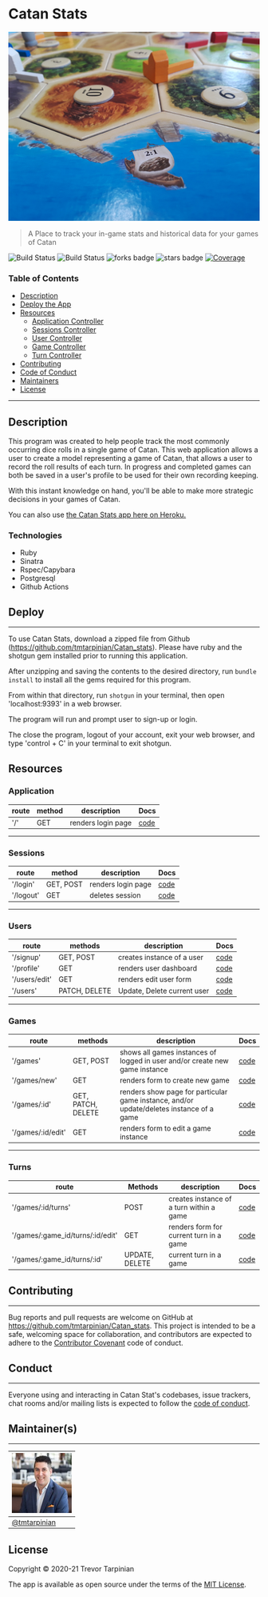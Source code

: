 # Catan Stats

![Project Image](./public/images/catan.jpg)

> A Place to track your in-game stats and historical data for your games of Catan

![Build Status](https://github.com/tmtarpinian/catan_stats/workflows/master/badge.svg)
![Build Status](https://github.com/tmtarpinian/catan_stats/workflows/development/badge.svg)
![forks badge](https://img.shields.io/github/forks/tmtarpinian/Catan_stats)
![stars badge](https://img.shields.io/github/stars/tmtarpinian/Catan_stats)
[![Coverage](https://github.com/tmtarpinian/Catan_stats/blob/master/badge.svg)](https://github.com/tmtarpinian/Catan_stats)


### Table of Contents


- [Description](#description)
- [Deploy the App](#Deploy)
- [Resources](#Resources)
    - [Application Controller](#Application)
    - [Sessions Controller](#Sessions)
    - [User Controller](#Users)
    - [Game Controller](#Games)
    - [Turn Controller](#Turns)
- [Contributing](#Contributing)
- [Code of Conduct](#Conduct)
- [Maintainers](#Maintainer(s))
- [License](#license)

---

## Description

This program was created to help people track the most commonly occurring dice rolls in a single game of Catan.
This web application allows a user to create a model representing a game of Catan, that allows a user to record the roll results of each turn. In progress and completed games can both be saved in a user's profile to be used for their own recording keeping.

With this instant knowledge on hand, you'll be able to make more strategic decisions in your games of Catan.

You can also use [the Catan Stats app here on Heroku.](https://catan-stats.herokuapp.com/)

### Technologies
- Ruby
- Sinatra
- Rspec/Capybara
- Postgresql
- Github Actions

## Deploy
---

To use Catan Stats, download a zipped file from Github (https://github.com/tmtarpinian/Catan_stats).
Please have ruby and the shotgun gem installed prior to running this application.

After unzipping and saving the contents to the desired directory, run `bundle install` to install all the gems required for this program.

From within that directory, run `shotgun` in your terminal, then open 'localhost:9393' in a web browser.

The program will run and prompt user to sign-up or login.

The close the program, logout of your account, exit your web browser, and type 'control + C' in your terminal to exit shotgun.

## Resources

### Application
| route | method | description | Docs |
|---|---|---|---|
|  '/' | GET | renders login page |  [code](./app/controllers/application_controller.rb#L12-L14) |
---

### Sessions
| route | method | description | Docs |
|---|---|---|---|
|  '/login' | GET, POST | renders login page |  [code](./app/controllers/sessions_controller.rb#L2-L13) |
|  '/logout' | GET | deletes session |  [code](./app/controllers/sessions_controller.rb#L15-L22) |
---

### Users
| route | methods | description | Docs |
|---|---|---|---|
|  '/signup' | GET, POST | creates instance of a user | [code](./app/controllers/users_controller.rb#L3-L15) |
|  '/profile' | GET | renders user dashboard | [code](./app/controllers/users_controller.rb#L17-L28) |
|  '/users/edit' | GET | renders edit user form | [code](./app/controllers/users_controller.rb#L30-L36) |
|  '/users' | PATCH, DELETE | Update, Delete current user | [code](./app/controllers/users_controller.rb#L38-L61) |
---
### Games
| route | methods | description | Docs |
|---|---|---|---|
|  '/games' | GET, POST | shows all games instances of logged in user and/or create new game instance |  [code](./app/controllers/games_controller.rb#L3-L13) |
|  '/games/new' | GET | renders form to create new game| [code](./app/controllers/games_controller.rb#L15-L21) |
|  '/games/:id' | GET, PATCH, DELETE | renders show page for particular game instance, and/or update/deletes instance of a game | [code](./app/controllers/games_controller.rb#L46-L91) |
|  '/games/:id/edit' | GET | renders form to edit a game instance |  [code](./app/controllers/games_controller.rb#L38-L61) |
---
### Turns
|  route | Methods | description  |  Docs |
|---|---|---|---|
|  '/games/:id/turns' | POST | creates instance of a turn within a game | [code](./app/controllers/turns_controller.rb#L3-L12) |
|  '/games/:game_id/turns/:id/edit' | GET | renders form for current turn in a game | [code](./app/controllers/turns_controller.rb#L14-L22) |
|  '/games/:game_id/turns/:id' | UPDATE, DELETE | current turn in a game | [code](./app/controllers/turns_controller.rb#L24-L44) |


## Contributing
---

Bug reports and pull requests are welcome on GitHub at https://github.com/tmtarpinian/Catan_stats. This project is intended to be a safe, welcoming space for collaboration, and contributors are expected to adhere to the [Contributor Covenant](http://contributor-covenant.org) code of conduct.


## Conduct
---

Everyone using and interacting in Catan Stat's codebases, issue trackers, chat rooms and/or mailing lists is expected to follow the [code of conduct](https://github.com/tmtarpinian/Catan_stats/blob/master/CODE_OF_CONDUCT.md).

## Maintainer(s)
---

| ![tmtarpinian](./public/images/tmtarpinian.jpg)     |
| :------------- | 
|[@tmtarpinian](https://github.com/tmtarpinian) |

## License
Copyright © 2020-21 Trevor Tarpinian

The app is available as open source under the terms of the [MIT License](https://opensource.org/licenses/MIT).

